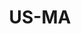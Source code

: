 ---
post_id:    2019-US-MA
title:      US-MA
images:
  - ext:    00.jpg
    width:  2400
    height: 1802
    meta:   Cape Cod, MA
tags:
  - U.S.
---